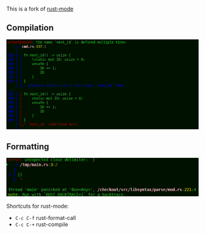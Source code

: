 This is a fork of [rust-mode](https://github.com/rust-lang/rust-mode)

## Compilation


![Alt text](/images/rust-compile.png?raw=true "Optional Title")

    
## Formatting

![Alt text](/images/rust-format.png?raw=true "Optional Title")
   

Shortcuts for rust-mode:

* `C-c C-f` rust-format-call
* `C-c C-+` rust-compile
